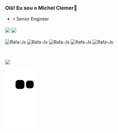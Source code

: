 ### Olá! Eu sou o Michel Clemer👋



- ⚡ Senior Engineer


<div align="left">
  <img height="180em" src="https://github-readme-stats.vercel.app/api?username=michelclemer&show_icons=true&theme=codeSTACKr&include_all_commits=true&count_private=true"/>
  <img height="180em" src="https://github-readme-stats.vercel.app/api/top-langs/?username=michelclemer&layout=compact&langs_count=8&theme=codeSTACKr"/>
</div>

<div style="display: inline_block"><br>  
<img  align="center" alt="Rafa-Js" height="30" width="40" src="https://cdn.jsdelivr.net/gh/devicons/devicon/icons/python/python-original.svg" />
<img align="center" alt="Rafa-Js" height="30" width="40"  src="https://cdn.jsdelivr.net/gh/devicons/devicon/icons/java/java-original.svg" />
<img align="center" alt="Rafa-Js" height="30" width="40" src="https://cdn.jsdelivr.net/gh/devicons/devicon/icons/linux/linux-original.svg" />
<img align="center" alt="Rafa-Js" height="30" width="40" src="https://cdn.jsdelivr.net/gh/devicons/devicon/icons/flask/flask-original.svg" />
<img align="center" alt="Rafa-Js" height="30" width="40" src="https://cdn.jsdelivr.net/gh/devicons/devicon/icons/mysql/mysql-original.svg" />

</div>
  <br> 
  <br> 
<div> 

 <a href="https://www.linkedin.com/in/shellclemer/" target="_blank"><img src="https://img.shields.io/badge/-LinkedIn-%230077B5?style=for-the-badge&logo=linkedin&logoColor=white" target="_blank"></a> 
 
  
  ![Snake animation](https://github.com/rafaballerini/rafaballerini/blob/output/github-contribution-grid-snake.svg)

</div>

